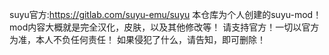 suyu官方:https://gitlab.com/suyu-emu/suyu
本仓库为个人创建的suyu-mod！
mod内容大概就是完全汉化，皮肤，以及其他修改等！
请支持官方！一切以官方为准，本人不负任何责任！
如果侵犯了什么，请告知，即可删除！
